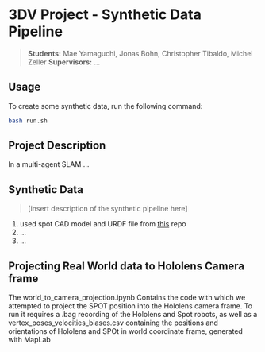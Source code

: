 # 3DV Project - Synthetic Data Pipeline
> **Students:** Mae Yamaguchi, Jonas Bohn, Christopher Tibaldo, Michel Zeller
> **Supervisors:** ...

## Usage
To create some synthetic data, run the following command:
```bash
bash run.sh
```



## Project Description
In a multi-agent SLAM ... 


## Synthetic Data
> [insert description of the synthetic pipeline here]


1. used spot CAD model and URDF file from [this](https://github.com/chvmp/spot_ros/tree/gazebo/spot_description) repo
2. ...
3. ...

## Projecting Real World data to Hololens Camera frame
The world_to_camera_projection.ipynb Contains the code with which we attempted to project the SPOT position into the Hololens camera frame. To run it requires a .bag recording of the Hololens and Spot robots, as well as a vertex_poses_velocities_biases.csv containing the positions and orientations of Hololens and SPOt in world coordinate frame, generated with MapLab
